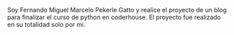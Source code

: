 Soy Fernando Miguel Marcelo Pekerle Gatto y realice el proyecto de un blog para finalizar el curso de python en coderhouse.
El proyecto fue realizado en su totalidad solo por mi.